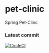 # pet-clinic
Spring Pet-Clinc

### Latest commit

[![CircleCI](https://circleci.com/gh/MaximilianLincks/pet-clinic/tree/main.svg?style=svg&circle-token=1c357e19ac598a4887ea8301917c51b85aebf7d5)](https://circleci.com/gh/MaximilianLincks/pet-clinic/tree/main)